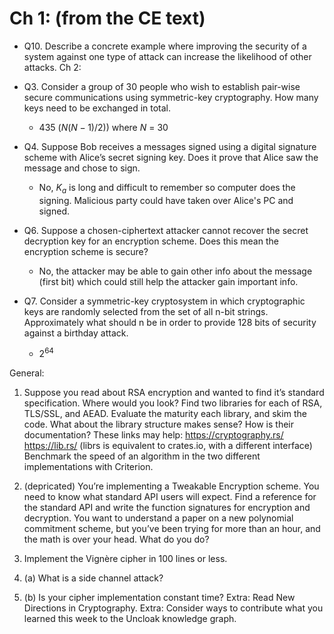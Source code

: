 # Ch 1: (from the CE text)

- Q10. Describe a concrete example where improving the security of a system against one type of attack can increase the likelihood of other attacks.
Ch 2:

- Q3. Consider a group of 30 people who wish to establish pair-wise secure communications using symmetric-key cryptography. How many keys need to be exchanged in total.
    - 435 ($N(N-1)/2$)) where $N$ = 30 

- Q4. Suppose Bob receives a messages signed using a digital signature scheme with Alice’s secret signing key. Does it prove that Alice saw the message and chose to sign.
    - No, $K_a$ is long and difficult to remember so computer does the signing. Malicious party could have taken over Alice's PC and signed. 

- Q6. Suppose a chosen-ciphertext attacker cannot recover the secret decryption key for an encryption scheme. Does this mean the encryption scheme is secure?
    - No, the attacker may be able to gain other info about the message (first bit) which could still help the attacker gain important info.

- Q7. Consider a symmetric-key cryptosystem in which cryptographic keys are randomly selected from the set of all n-bit strings. Approximately what should n be in order to provide 128 bits of security against a birthday attack.
    - $2^{64}$ 

General:

1. Suppose you read about RSA encryption and wanted to find it’s standard specification. Where would you look?
Find two libraries for each of RSA, TLS/SSL, and AEAD. Evaluate the maturity each library, and skim the code. What about the library structure makes sense? How is their documentation? These links may help:
https://cryptography.rs/
https://lib.rs/ (librs is equivalent to crates.io, with a different interface)
Benchmark the speed of an algorithm in the two different implementations with Criterion.

2. (depricated) You’re implementing a Tweakable Encryption scheme. You need to know what standard API users will expect. Find a reference for the standard API and write the function signatures for encryption and decryption.
You want to understand a paper on a new polynomial commitment scheme, but you’ve been trying for more than an hour, and the math is over your head. What do you do?

3. Implement the Vignère cipher in 100 lines or less.

4. (a) What is a side channel attack?

4. (b) Is your cipher implementation constant time?
Extra: Read New Directions in Cryptography.
Extra: Consider ways to contribute what you learned this week to the Uncloak knowledge graph.

